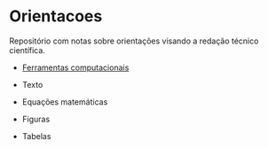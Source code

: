 # Orientacoes

Repositório com notas sobre orientações visando a redação técnico científica.

 - [Ferramentas computacionais](\Ferramentas\Ferramentas.html)

 - Texto
  
 - Equações matemáticas

 - Figuras

 - Tabelas




